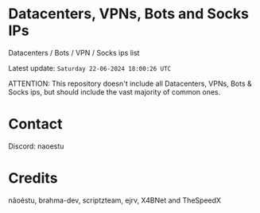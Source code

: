 # Datacenters, VPNs, Bots and Socks IPs
 
Datacenters / Bots / VPN / Socks ips list

Latest update: `Saturday 22-06-2024 18:00:26 UTC` 

ATTENTION: This repository doesn't include all Datacenters, VPNs, Bots & Socks ips, 
but should include the vast majority of common ones.

# Contact
Discord: naoestu

# Credits
nãoéstu, brahma-dev, scriptzteam, ejrv, X4BNet and TheSpeedX
